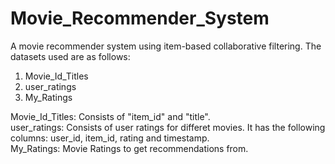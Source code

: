 # Movie_Recommender_System
A movie recommender system using item-based collaborative filtering.
The datasets used are as follows:
<ol>
  <li>Movie_Id_Titles</li>
  <li>user_ratings</li>
  <li>My_Ratings</li>
</ol>

Movie_Id_Titles: Consists of "item_id" and "title".<br>
user_ratings: Consists of user ratings for differet movies. It has the following columns: user_id, item_id, rating and timestamp.<br>
My_Ratings: Movie Ratings to get recommendations from.
